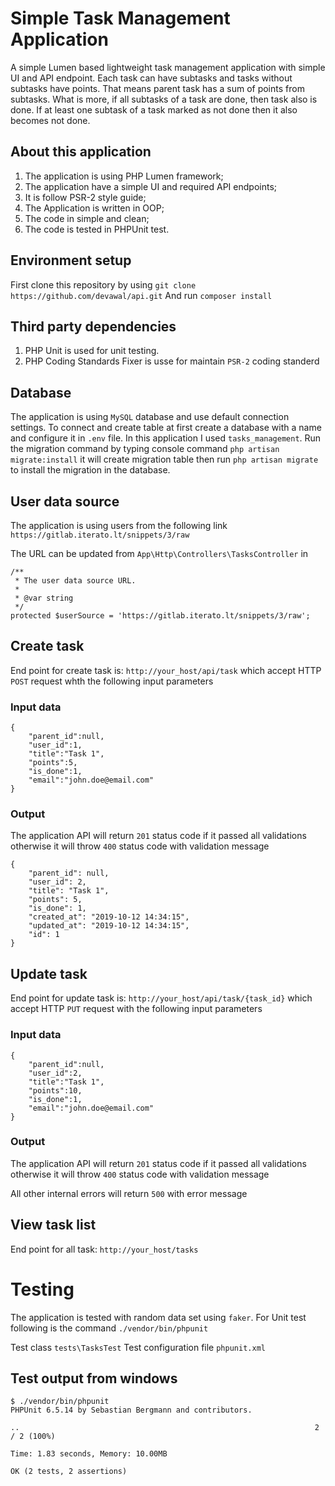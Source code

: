 # Simple Task Management Application

A simple Lumen based lightweight task management application with simple UI and API endpoint. Each task can have subtasks and tasks without subtasks have points. That means parent task has a sum of points from subtasks. What is more, if all subtasks of a task are done, then task also is done. If at least one subtask of a task marked as not done then it also becomes not done.

## About this application

1. The application is using PHP Lumen framework;
2. The application have a simple UI and required API endpoints;
3. It is follow PSR-2 style guide;
4. The Application is written in OOP;
5. The code in simple and clean;
6. The code is tested in PHPUnit test.

## Environment setup

First clone this repository by using `git clone https://github.com/devawal/api.git`
And run `composer install`

## Third party dependencies

1. PHP Unit is used for unit testing.
2. PHP Coding Standards Fixer is usse for maintain `PSR-2` coding standerd

## Database

The application is using `MySQL` database and use default connection settings. To connect and create table at first create a database with a name and configure it in `.env` file. In this application I used `tasks_management`.
Run the migration command by typing console command `php artisan migrate:install` it will create migration table then run `php artisan migrate` to install the migration in the database.

## User data source

The application is using users from the following link
`https://gitlab.iterato.lt/snippets/3/raw`

The URL can be updated from `App\Http\Controllers\TasksController` in 

```
/**
 * The user data source URL.
 *
 * @var string
 */
protected $userSource = 'https://gitlab.iterato.lt/snippets/3/raw';

```

## Create task

End point for create task is: `http://your_host/api/task` which accept HTTP `POST` request whth the following input parameters

### Input data
```
{
	"parent_id":null,
	"user_id":1,
	"title":"Task 1",
	"points":5,
	"is_done":1,
	"email":"john.doe@email.com"
}
``` 

### Output

The application API will return `201` status code if it passed all validations otherwise it will throw `400` status code with validation message

```
{
    "parent_id": null,
    "user_id": 2,
    "title": "Task 1",
    "points": 5,
    "is_done": 1,
    "created_at": "2019-10-12 14:34:15",
    "updated_at": "2019-10-12 14:34:15",
    "id": 1
}
```

## Update task

End point for update task is: `http://your_host/api/task/{task_id}` which accept HTTP `PUT` request with the following input parameters

### Input data
```
{
	"parent_id":null,
	"user_id":2,
	"title":"Task 1",
	"points":10,
	"is_done":1,
	"email":"john.doe@email.com"
}
```

### Output

The application API will return `201` status code if it passed all validations otherwise it will throw `400` status code with validation message

All other internal errors will return `500` with error message

## View task list

End point for all task: `http://your_host/tasks`

# Testing

The application is tested with random data set using `faker`. For Unit test following is the command `./vendor/bin/phpunit`

Test class `tests\TasksTest`
Test configuration file `phpunit.xml`

## Test output from windows
```
$ ./vendor/bin/phpunit
PHPUnit 6.5.14 by Sebastian Bergmann and contributors.

..                                                                  2 / 2 (100%)

Time: 1.83 seconds, Memory: 10.00MB

OK (2 tests, 2 assertions)
```